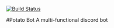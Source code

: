[![Build Status](https://travis-ci.org/schwifty-space/potato-bot.svg?branch=master)](https://travis-ci.org/schwifty-space/potato-bot)

#Potato Bot
A multi-functional discord bot
